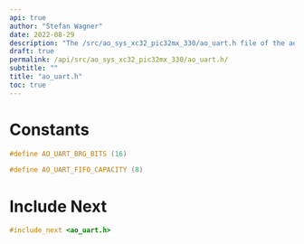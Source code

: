 ```yaml
---
api: true
author: "Stefan Wagner"
date: 2022-08-29
description: "The /src/ao_sys_xc32_pic32mx_330/ao_uart.h file of the ao real-time operating system."
draft: true
permalink: /api/src/ao_sys_xc32_pic32mx_330/ao_uart.h/
subtitle: ""
title: "ao_uart.h"
toc: true
---
```


# Constants

```c
#define AO_UART_BRG_BITS (16)
```

```c
#define AO_UART_FIFO_CAPACITY (8)
```

# Include Next

```c
#include_next <ao_uart.h>
```

